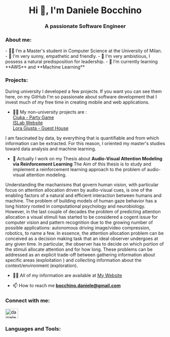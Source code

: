 
<h1 align="center">Hi 👋, I'm Daniele Bocchino</h1>
<h3 align="center">A passionate Software Engineer</h3>

<h3 align="left">About me:</h3>
- 👨‍🎓 I’m a Master's student in Computer Science at the University of Milan.
- 🧠 I'm very sunny, empathetic and friendly.
- 🚀 I'm very ambistious, I possess a natural predisposition for leadership.
- 🌱 I’m currently learning **AWS** and **Machine Learning**

<h3 align="left">Projects:</h3>
During university I developed a few projects. If you want you can see them here, on my GitHub
I'm so passionate about software development that I invest much of my free time in creating mobile and web applications. 

- 🧑‍💻 My non-university projects are : <br/>
          [Ciuka - Party Game](https://b-except.com/ciuka/share.html)<br/>
          [ISLab Website](https://islab.di.unimi.it/)<br/>
          [Lora Giusta - Guest House](https://lora-giusta.com/)<br/>
          
I am fascinated by data, by everything that is quantifiable and from which information can be extracted. For this reason, I oriented my master's studies toward data analysis and machine learning.
- 🔭 Actually I work on my Thesis about **Audio-Visual Attention Modeling via Reinforcement Learning**
The Aim of this thesis is to study and implement a reinforcement learning approach to the problem of audio-visual attention modeling.

Understanding the machanisms that govern human vision, with particular focus on attention allocation driven by audio-visual cues, is one of the enabling factors of a natural and efficient interaction between humans and machine.
The problem of building models of human gaze behavior has a long history rooted in computational psychology and neurobiology. 
However, in the last couple of decades the problem of predicting attention allocation a visual stimuli has started to be considered a cogent issue for computer vision and pattern recognition due to the growing number of possible applications: autonomous driving image/video compression, robotics, to name a few. In essence, the attention allocation problem can be conceived as a decision making task that an ideal observer undergoes at any given time.
In particular, the observer has to decide on which portion of the stimuli allocate attention and for how long. 
These problems can be addressed as an explicit trade-off between gathering information about specific areas (exploitation ) and collecting information about the context/environment (exploration).

- 👨‍💻 All of my information are available at [My Website](https://danielebocchino.github.io/)

- 📫 How to reach me **bocchino.daniele@gmail.com**

<h3 align="left">Connect with me:</h3>
<p align="left">
<a href="https://linkedin.com/in/daniele-bocchino-aa602a20b" target="blank"><img align="center" src="https://raw.githubusercontent.com/rahuldkjain/github-profile-readme-generator/master/src/images/icons/Social/linked-in-alt.svg" alt="danielebocchino" height="30" width="40" /></a>
</p>

<h3 align="left">Languages and Tools:</h3>
